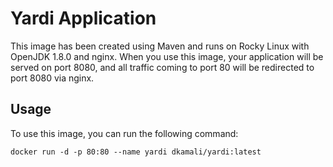 # Yardi Application
This image has been created using Maven and runs on Rocky Linux with OpenJDK 1.8.0 and nginx. When you use this image, your application will be served on port 8080, and all traffic coming to port 80 will be redirected to port 8080 via nginx.

## Usage

To use this image, you can run the following command:

```docker run -d -p 80:80 --name yardi dkamali/yardi:latest```
